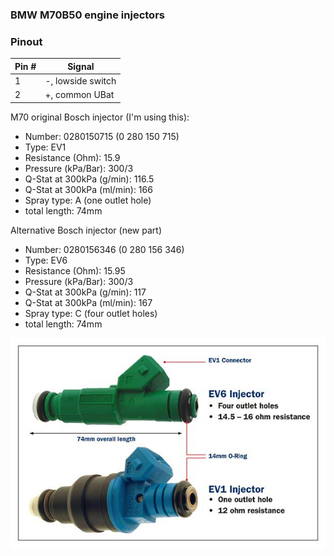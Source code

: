 ### BMW M70B50 engine injectors ###

### Pinout ###
|Pin #|Signal|
|-----|------|
|1|-, lowside switch|
|2|+, common UBat|

M70 original Bosch injector (I'm using this):
- Number: 0280150715 (0 280 150 715)
- Type: EV1
- Resistance (Ohm): 15.9
- Pressure (kPa/Bar): 300/3
- Q-Stat at 300kPa (g/min): 116.5
- Q-Stat at 300kPa (ml/min): 166
- Spray type: A (one outlet hole)
- total length: 74mm

Alternative Bosch injector (new part)
- Number: 0280156346 (0 280 156 346)
- Type: EV6
- Resistance (Ohm): 15.95
- Pressure (kPa/Bar): 300/3
- Q-Stat at 300kPa (g/min): 117
- Q-Stat at 300kPa (ml/min): 167
- Spray type: C (four outlet holes)
- total length: 74mm

<img src="pictures/ev1_ev6_injectors.jpg" title="Bosch EV1 and EV6 injectors">